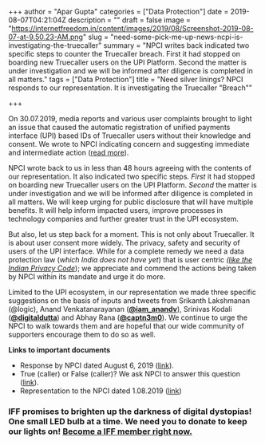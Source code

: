 +++
author = "Apar Gupta"
categories = ["Data Protection"]
date = 2019-08-07T04:21:04Z
description = ""
draft = false
image = "https://internetfreedom.in/content/images/2019/08/Screenshot-2019-08-07-at-9.50.23-AM.png"
slug = "need-some-pick-me-up-news-ncpi-is-investigating-the-truecaller"
summary = "NPCI writes back indicated two specific steps to counter the Truecaller breach. First it had stopped on boarding new Truecaller users on the UPI Platform. Second the matter is under investigation and we will be informed after diligence is completed in all matters."
tags = ["Data Protection"]
title = "Need silver linings? NPCI responds to our representation. It is investigating the Truecaller \"Breach\""

+++


On 30.07.2019, media reports and various user complaints brought to light an issue that caused the automatic registration of unified payments interface (UPI) based IDs of Truecaller users without their knowledge and consent. We wrote to NPCI indicating concern and suggesting immediate and intermediate action ([read more](https://internetfreedom.in/true-caller-or-false-caller-we-ask-ncpi-to-answer-this-question/)).

NPCI wrote back to us in less than 48 hours agreeing with the contents of our representation. It also indicated two specific steps. _First_ it had stopped on boarding new Truecaller users on the UPI Platform. _Second_ the matter is under investigation and we will be informed after diligence is completed in all matters. We will keep urging for public disclosure that will have multiple benefits. It will help inform impacted users, improve processes in technology companies and further greater trust in the UPI ecosystem.

But also, let us step back for a moment. This is not only about Truecaller. It is about user consent more widely. The privacy, safety and security of users of the UPI interface. While for a complete remedy we need a data protection law (_which India does not have yet_) that is user centric _([like the Indian Privacy Code](https://saveourprivacy.in/principles)_); we appreciate and commend the actions being taken by NPCI within its mandate and urge it do more.

Limited to the UPI ecosystem, in our representation we made three specific suggestions on the basis of inputs and tweets from Srikanth Lakshmanan (@logic), Anand Venkatanarayanan ([**@iam_anandv**](https://twitter.com/iam_anandv)), Srinivas Kodali ([**@digitaldutta**](https://twitter.com/digitaldutta)) and Abhay Rana ([**@captn3m0**](https://twitter.com/captn3m0)). We continue to urge the NPCI to walk towards them and are hopeful that our wide community of supporters encourage them to do so as well.

****Links to important documents****

* Response by NPCI dated August 6, 2019 ([link](https://drive.google.com/file/d/1haek4380lCSue0BWtD2nbpdfbTVavd6g/view?usp=sharing)).
* True (caller) or False (caller)? We ask NPCI to answer this question ([link](https://internetfreedom.in/true-caller-or-false-caller-we-ask-ncpi-to-answer-this-question/)).
* Representation to the NPCI dated 1.08.2019  ([link](https://drive.google.com/open?id=1IeG8YsMJradxS3cvNPrSYA80T5Jz3fWL))

### IFF promises to brighten up the darkness of digital dystopias! One small LED bulb at a time. We need you to donate to keep our lights on! [B](https://internetfreedom.in/donate/)**[ecome a IFF member right now.](https://internetfreedom.in/donate/)**

